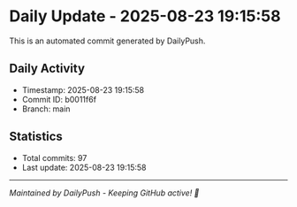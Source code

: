 # Daily Update - 2025-08-23 19:15:58

This is an automated commit generated by DailyPush.

## Daily Activity
- Timestamp: 2025-08-23 19:15:58
- Commit ID: b0011f6f
- Branch: main

## Statistics
- Total commits: 97
- Last update: 2025-08-23 19:15:58

---
*Maintained by DailyPush - Keeping GitHub active! 🚀*
